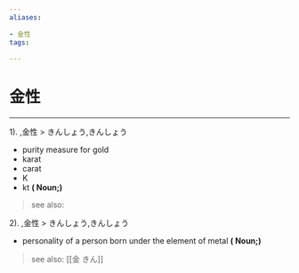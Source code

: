 ```yaml
---
aliases:
    
- 金性
tags:
    
---
```


# 金性
---
1).
,金性 > きんしょう,きんしょう

- purity measure for gold
- karat
- carat
- K
- kt
**( Noun;)**
> see also: 
            
2).
,金性 > きんしょう,きんしょう

- personality of a person born under the element of metal
**( Noun;)**
> see also:  [[金 きん]]
            